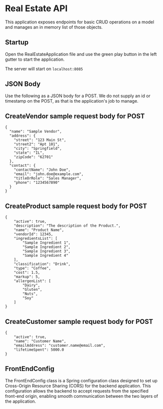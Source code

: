 # Real Estate API

This application exposes endpoints for basic CRUD operations on a model and manages an in memory list of those objects.

## Startup

Open the RealEstateApplication file and use the green play button in the left gutter to start the application.

The server will start on `localhost:8085`

## JSON Body

Use the following as a JSON body for a POST. We do not supply an id or timestamp on the POST, as that is the application's job to manage.

## CreateVendor sample request body for POST
```
{
  "name": "Sample Vendor",
  "address": {
    "street": "123 Main St",
    "street2": "Apt 101",
    "city": "Springfield",
    "state": "IL",
    "zipCode": "62701"
  },
  "contact": {
    "contactName": "John Doe",
    "email": "john.doe@example.com",
    "titleOrRole": "Sales Manager",
    "phone": "1234567890"
  }
}
```

## CreateProduct sample request body for POST
```
{    
    "active": true,
    "description": "The description of the Product.",
    "name": "Product Name",
    "vendorId": 12345,
    "ingredientsList": [
        "Sample Ingredient 1",
        "Sample Ingredient 2",
        "Sample Ingredient 3",
        "Sample Ingredient 4"
    ],
    "classification": "Drink",
    "type": "Coffee",
    "cost": 1.5,
    "markup": 5,
    "allergenList": [
        "Dairy",
        "Gluten",
        "Nuts",
        "Soy"
    ]
}
```

## CreateCustomer sample request body for POST
```
{    
    "active": true,
    "name": "Customer Name",
    "emailAddress": "customer.name@email.com",
    "lifetimeSpent": 5000.0
}
```

## FrontEndConfig

The FrontEndConfig class is a Spring configuration class designed to set up Cross-Origin Resource Sharing (CORS) for 
the backend application. This configuration allows the backend to accept requests from the specified front-end origin, 
enabling smooth communication between the two layers of the application.
